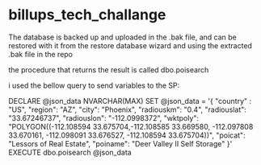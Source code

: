 # billups_tech_challange

The database is backed up and uploaded in the .bak file, and can be restored with it from the restore database wizard and using the extracted .bak file in the repo

the procedure that returns the result is called dbo.poisearch

i used the bellow query to send variables to the SP:

DECLARE @json_data NVARCHAR(MAX)
SET @json_data = '{
 "country" : "US",
 "region": "AZ",
 "city": "Phoenix",
 "radiouskm": "0.4",
 "radiouslat": "33.67246737",
 "radiouslon": "-112.0998372",
 "wktpoly": "POLYGON((-112.108594 33.675704,-112.108585 33.669580,  -112.097808 33.670161, -112.098091 33.676527, -112.108594 33.675704))",
 "poicat": "Lessors of Real Estate",
 "poiname": "Deer Valley II Self Storage"
 }'
EXECUTE dbo.poisearch @json_data


